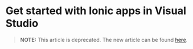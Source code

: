 
<properties pageTitle="Getting started with Ionic apps in Visual Studio"
  description="This is an article on ionic tutorial"
  services=""
  documentationCenter=""
  authors="mikejo5000" />

# Get started with Ionic apps in Visual Studio

> **NOTE:** This article is deprecated. The new article can be found [here](/articles/getting-started/tutorial-ionic.md).
